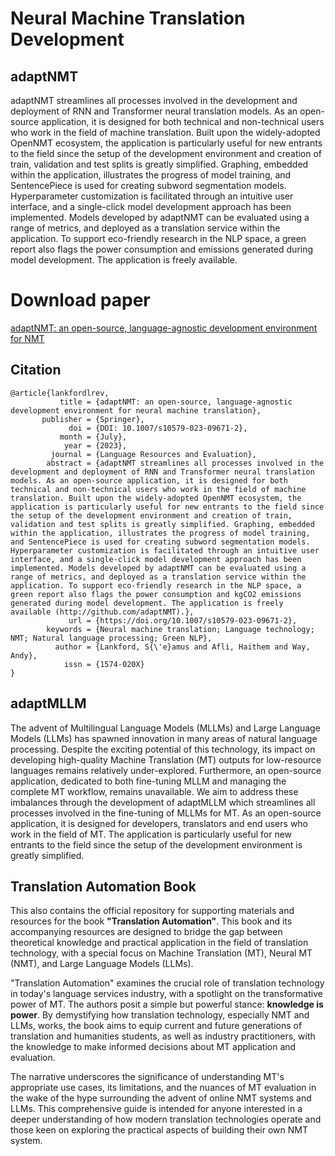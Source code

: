 # Neural Machine Translation Development

## adaptNMT

adaptNMT streamlines all processes involved in the development and deployment of RNN and Transformer neural translation models. As an open-source application, it is designed for both technical and non-technical users who work in the field of machine translation. Built upon the widely-adopted OpenNMT ecosystem, the application is particularly useful for new entrants to the field since the setup of the development environment and creation of train, validation  and test splits is greatly simplified. Graphing, embedded within the application, illustrates the progress of model training, and SentencePiece is used for creating subword segmentation models. Hyperparameter customization is facilitated through an intuitive user interface, and a single-click model development approach has been implemented. Models developed by adaptNMT can be evaluated using a range of metrics, and deployed as a translation service within the application. To support eco-friendly research in the NLP space, a green report also flags the power consumption and emissions generated during model development. The application is freely available.

# Download paper
[adaptNMT: an open-source, language-agnostic development environment for NMT](https://doi.org/10.1007/s10579-023-09671-2)

## Citation

```
@article{lankfordlrev,
           title = {adaptNMT: an open-source, language-agnostic development environment for neural machine translation},
       publisher = {Springer},
             doi = {DOI: 10.1007/s10579-023-09671-2},
           month = {July},
            year = {2023},
         journal = {Language Resources and Evaluation},
        abstract = {adaptNMT streamlines all processes involved in the development and deployment of RNN and Transformer neural translation models. As an open-source application, it is designed for both technical and non-technical users who work in the field of machine translation. Built upon the widely-adopted OpenNMT ecosystem, the application is particularly useful for new entrants to the field since the setup of the development environment and creation of train, validation and test splits is greatly simplified. Graphing, embedded within the application, illustrates the progress of model training, and SentencePiece is used for creating subword segmentation models. Hyperparameter customization is facilitated through an intuitive user interface, and a single-click model development approach has been implemented. Models developed by adaptNMT can be evaluated using a range of metrics, and deployed as a translation service within the application. To support eco-friendly research in the NLP space, a green report also flags the power consumption and kgCO2 emissions generated during model development. The application is freely available (http://github.com/adaptNMT).},
             url = {https://doi.org/10.1007/s10579-023-09671-2},
        keywords = {Neural machine translation; Language technology; NMT; Natural language processing; Green NLP},
          author = {Lankford, S{\'e}amus and Afli, Haithem and Way, Andy},
            issn = {1574-020X}
}
```

## adaptMLLM

The advent of Multilingual Language Models (MLLMs) and Large Language Models (LLMs) has spawned innovation in many areas of natural language processing. Despite the exciting potential of this technology, its impact on developing high-quality Machine Translation (MT) outputs for low-resource languages remains relatively under-explored. Furthermore, an open-source application, dedicated to both fine-tuning MLLM and managing the complete MT workflow, remains unavailable. We aim to address these imbalances through the development of adaptMLLM which streamlines all processes involved in the fine-tuning of MLLMs for MT. As an open-source application, it is designed for developers, translators and end users who work in the field of MT. The application is particularly useful for new entrants to the field since the setup of the development environment is greatly simplified. 

## Translation Automation Book

This also contains the official repository for supporting materials and resources for the book **"Translation Automation"**. This book and its accompanying resources are designed to bridge the gap between theoretical knowledge and practical application in the field of translation technology, with a special focus on Machine Translation (MT), Neural MT (NMT), and Large Language Models (LLMs).

"Translation Automation" examines the crucial role of translation technology in today's language services industry, with a spotlight on the transformative power of MT. The authors posit a simple but powerful stance: **knowledge is power**. By demystifying how translation technology, especially NMT and LLMs, works, the book aims to equip current and future generations of translation and humanities students, as well as industry practitioners, with the knowledge to make informed decisions about MT application and evaluation.

The narrative underscores the significance of understanding MT's appropriate use cases, its limitations, and the nuances of MT evaluation in the wake of the hype surrounding the advent of online NMT systems and LLMs. This comprehensive guide is intended for anyone interested in a deeper understanding of how modern translation technologies operate and those keen on exploring the practical aspects of building their own NMT system.
